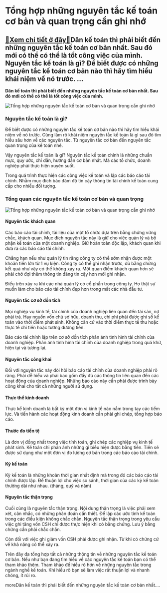 Tổng hợp những nguyên tắc kế toán cơ bản và quan trọng cần ghi nhớ
==================================================================

[:gift:Xem chi tiết ở đây:gift:](https://hddtvn.com/tong-hop-nhung-nguyen-tac-ke-toan-co-ban-va-quan-trong-can-ghi-nho/)Dân kế toán thì phải biết đến những nguyên tắc kế toán cơ bản nhất. Sau đó mới có thể có thể là tốt công việc của mình. Nguyên tắc kế toán là gì? Để biết được có những nguyên tắc kế toán cơ bản nào thì hãy tìm hiểu khái niệm về nó trước. …
-----------------------------------------------------------------------------------------------------------------------------------------------------------------------------------------------------------------------------------------------

**Dân kế toán thì phải biết đến những nguyên tắc kế toán cơ bản nhất. Sau đó mới có thể có thể là tốt công việc của mình.**


![Tổng hợp những nguyên tắc kế toán cơ bản và quan trọng cần ghi nhớ](https://hddtvn.com/wp-content/uploads/2021/01/7-nguyen-tac-ke-toan-1.jpeg "Tổng hợp những nguyên tắc kế toán cơ bản và quan trọng cần ghi nhớ")


### **Nguyên tắc kế toán là gì?**


Để biết được có những nguyên tắc kế toán cơ bản nào thì hãy tìm hiểu khái niệm về nó trước. Cùng làm rõ khái niệm nguyên tắc kế toán là gì sau đó tìm hiểu sâu hơn về các nguyên tắc. Từ nguyên tắc cơ bản đến nguyên tắc quan trọng của kế toán nhé.


Vậy nguyên tắc kế toán là gì? Nguyên tắc kế toán chính là những chuẩn mực, quy ước, chỉ dẫn, hướng dẫn cơ bản nhất. Mà các tổ chức, doanh nghiệp phải thực hiện xuyên suốt. 


Trong quá trình thực hiện các công việc kế toán và lập các báo cáo tài chính. Nhằm mục đích bảo đảm độ tin cậy thông tin tài chính kế toán cung cấp cho nhiều đối tượng.


### **Tổng quan các nguyên tắc kế toán cơ bản và quan trọng**


![Tổng hợp những nguyên tắc kế toán cơ bản và quan trọng cần ghi nhớ](https://hddtvn.com/wp-content/uploads/2021/01/nguyen-tac.jpg "Tổng hợp những nguyên tắc kế toán cơ bản và quan trọng cần ghi nhớ")


#### **Nguyên tắc khách quan**


Các báo cáo tài chính, tài liệu của một tổ chức dựa trên bằng chứng vững chắc, khách quan. Mục đích nguyên tắc này là giữ cho việc quản lý và bộ phận kế toán của một doanh nghiệp. Giữ hoàn toàn độc lập, khách quan khi đưa ra các báo cáo tài chính.


Chẳng hạn nếu như quản lý tin rằng công ty có thể sớm nhận được một khoản tiền lớn từ 1 vụ kiện. Công ty có thể ghi nhận trước, dù bằng chứng kết quả như vậy có thể không xảy ra. Một quan điểm khách quan hơn sẽ phải chờ đợi thêm thông tin đáng tin cậy hơn mới ghi nhận.


Điều trên xảy ra khi các nhà quản lý có cổ phần trong công ty. Họ thật sự muốn làm cho báo cáo tài chính đẹp hơn trong mắt các nhà đầu tư.


#### **Nguyên tắc cơ sở dồn tích**


Mọi nghiệp vụ kinh tế, tài chính của doanh nghiệp liên quan đến tài sản, nợ phải trả. Hay nguồn vốn chủ sở hữu, doanh thu, chi phí phải được ghi sổ kế toán vào thời điểm phát sinh. Không căn cứ vào thời điểm thực tế thu hoặc thực tế chi tiền hoặc tương đương tiền.


Báo cáo tài chính lập trên cơ sở dồn tích phản ánh tình hình tài chính của doanh nghiệp. Phản ánh tình hình tài chính của doanh nghiệp trong quá khứ, hiện tại và tương lai.


#### **Nguyên tắc công khai**


Đối với nguyên tắc này đòi hỏi báo cáo tài chính của doanh nghiệp phải rõ ràng. Phải dễ hiểu và phải bao gồm đầy đủ các thông tin liên quan đến các hoạt động của doanh nghiệp. Những báo cáo này cần phải được trình bày công khai cho tất cả những người sử dụng.


#### **Thực thể kinh doanh**


Thực kể kinh doanh là bất kỳ một đơn vị kinh tế nào nắm trong tay các tiềm lực. Và tiến hành các hoạt động kinh doanh cần phải ghi chép, tổng hợp báo cáo.


#### **Thước đo tiền tệ**


Là đơn vị đồng nhất trong việc tính toán, ghi chép các nghiệp vụ kinh tế phát sinh. Kế toán chỉ phản ánh những gì biểu hiện được bằng tiền. Tiền sẽ được sử dụng như một đơn vị đo lường cơ bản trong các báo cáo tài chính.


#### **Kỳ kế toán**


Kỳ kế toán là những khoản thời gian nhất định mà trong đó các báo cáo tài chính được lập. Để thuận lợi cho việc so sánh, thời gian của các kỳ kế toán thường dài như nhau. (tháng, quý và năm)


#### **Nguyên tắc thận trọng**


Cuối cùng là nguyên tắc thận trọng. Nội dung thận trọng là việc phải xem xét, cân nhắc, có những phán đoán cần thiết. Để lập các ước tính kế toán trong các điều kiện không chắc chắn. Nguyên tắc thận trọng trong yêu cầu việc ghi tăng vốn CSH chỉ được thực hiện khi có bằng chứng. Lưu ý bằng chứng cần phải chắc chắn.


Còn đối với việc ghi giảm vốn CSH phải được ghi nhận. Từ khi có chứng cứ về khả năng có thể xảy ra.


Trên đây đa tổng hợp tất cả những thông tin về những nguyên tắc kế toán cơ bản. Nếu như bạn đang tìm hiểu về các nguyên tắc kế toán bạn có thể tham khảo thêm. Tham khảo để hiểu rõ hơn về những nguyên tắc trong ngành nghề kế toán. Khi hiểu rõ bạn sẽ làm việc rất thuận lợi và nhanh chóng, ít rủi ro.


moreDân kế toán thì phải biết đến những nguyên tắc kế toán cơ bản nhất….

